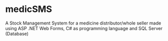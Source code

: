 # medicSMS
A Stock Management System for a medicine distributor/whole seller made using ASP .NET Web Forms, C# as programming language and SQL Server (Database)  
